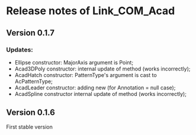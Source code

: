 # Release notes of Link_COM_Acad

## Version 0.1.7

### Updates:

* Ellipse constructor: MajorAxis argument is Point;
* Acad3DPoly constructor: internal update of method (works incorrectly);
* AcadHatch constructor: PatternType's argument is cast to AcPatternType;
* AcadLeader constructor: adding new (for Annotation = null case);
* AcadSpline constructor internal update of method (works incorrectly);

## Version 0.1.6

First stable version